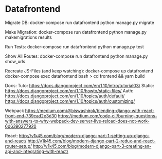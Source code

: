# Datafrontend

Migrate DB:
docker-compose run datafrontend python manage.py migrate

Make Migration:
docker-compose run datafrontend python manage.py makemigrations results

Run Tests:
docker-compose run datafrontend python manage.py test

Show All Routes:
docker-compose run datafrontend python manage.py show_urls

Recreate JS-Files (and keep watching):
docker-compose up datafrontend
docker-compose exec datafrontend bash > cd frontend && yarn build


Docs:
Tuto: https://docs.djangoproject.com/en/1.10/intro/tutorial03/
Static: https://docs.djangoproject.com/en/1.10/howto/static-files/
Auth: https://docs.djangoproject.com/en/1.10/topics/auth/default/
https://docs.djangoproject.com/en/1.10/topics/auth/customizing/

Webpack
https://medium.com/@biswashirok/blending-django-with-react-front-end-739cad2e3d30
https://medium.com/code-oil/burning-questions-with-answers-to-why-webpack-dev-server-live-reload-does-not-work-6d6390277920

React:
http://v1k45.com/blog/modern-django-part-1-setting-up-django-and-react/
http://v1k45.com/blog/modern-django-part-2-redux-and-react-router-setup/
http://v1k45.com/blog/modern-django-part-3-creating-an-api-and-integrating-with-react/